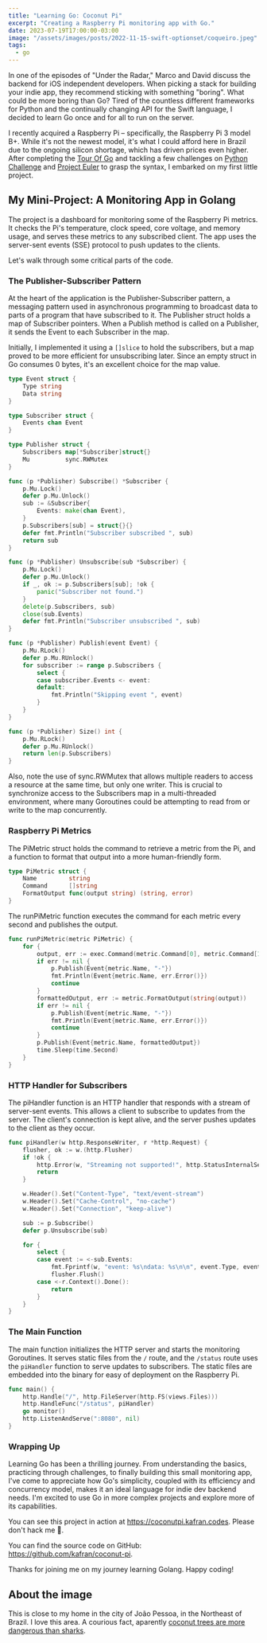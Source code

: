 ```yaml
---
title: "Learning Go: Coconut Pi"
excerpt: "Creating a Raspberry Pi monitoring app with Go."
date: 2023-07-19T17:00:00-03:00
image: "/assets/images/posts/2022-11-15-swift-optionset/coqueiro.jpeg"
tags: 
  - go
---
```


In one of the episodes of "Under the Radar," Marco and David discuss the backend for iOS independent developers. When picking a stack for building your indie app, they recommend sticking with something "boring". What could be more boring than Go? Tired of the countless different frameworks for Python and the continually changing API for the Swift language, I decided to learn Go once and for all to run on the server.

I recently acquired a Raspberry Pi – specifically, the Raspberry Pi 3 model B+. While it's not the newest model, it's what I could afford here in Brazil due to the ongoing silicon shortage, which has driven prices even higher. After completing the [Tour Of Go](https://go.dev/tour/) and tackling a few challenges on [Python Challenge](http://www.pythonchallenge.com/) and [Project Euler](https://projecteuler.net/) to grasp the syntax, I embarked on my first little project.

## My Mini-Project: A Monitoring App in Golang

The project is a dashboard for monitoring some of the Raspberry Pi metrics. It checks the Pi's temperature, clock speed, core voltage, and memory usage, and serves these metrics to any subscribed client. The app uses the server-sent events (SSE) protocol to push updates to the clients.

Let's walk through some critical parts of the code.

### The Publisher-Subscriber Pattern

At the heart of the application is the Publisher-Subscriber pattern, a messaging pattern used in asynchronous programming to broadcast data to parts of a program that have subscribed to it. The Publisher struct holds a map of Subscriber pointers. When a Publish method is called on a Publisher, it sends the Event to each Subscriber in the map.

Initially, I implemented it using a `[]slice` to hold the subscribers, but a map proved to be more efficient for unsubscribing later. Since an empty struct in Go consumes 0 bytes, it's an excellent choice for the map value.

```go
type Event struct {
	Type string
	Data string
}

type Subscriber struct {
	Events chan Event
}

type Publisher struct {
	Subscribers map[*Subscriber]struct{}
	Mu          sync.RWMutex
}

func (p *Publisher) Subscribe() *Subscriber {
	p.Mu.Lock()
	defer p.Mu.Unlock()
	sub := &Subscriber{
		Events: make(chan Event),
	}
	p.Subscribers[sub] = struct{}{}
	defer fmt.Println("Subscriber subscribed ", sub)
	return sub
}

func (p *Publisher) Unsubscribe(sub *Subscriber) {
	p.Mu.Lock()
	defer p.Mu.Unlock()
	if _, ok := p.Subscribers[sub]; !ok {
		panic("Subscriber not found.")
	}
	delete(p.Subscribers, sub)
	close(sub.Events)
	defer fmt.Println("Subscriber unsubscribed ", sub)
}

func (p *Publisher) Publish(event Event) {
	p.Mu.RLock()
	defer p.Mu.RUnlock()
	for subscriber := range p.Subscribers {
		select {
		case subscriber.Events <- event:
		default:
			fmt.Println("Skipping event ", event)
		}
	}
}

func (p *Publisher) Size() int {
	p.Mu.RLock()
	defer p.Mu.RUnlock()
	return len(p.Subscribers)
}
```

Also, note the use of sync.RWMutex that allows multiple readers to access a resource at the same time, but only one writer. This is crucial to synchronize access to the Subscribers map in a multi-threaded environment, where many Goroutines could be attempting to read from or write to the map concurrently.

### Raspberry Pi Metrics

The PiMetric struct holds the command to retrieve a metric from the Pi, and a function to format that output into a more human-friendly form.

```go
type PiMetric struct {
	Name         string
	Command      []string
	FormatOutput func(output string) (string, error)
}
```

The runPiMetric function executes the command for each metric every second and publishes the output.

```go
func runPiMetric(metric PiMetric) {
	for {
		output, err := exec.Command(metric.Command[0], metric.Command[1:]...).Output()
		if err != nil {
			p.Publish(Event{metric.Name, "-"})
			fmt.Println(Event{metric.Name, err.Error()})
			continue
		}
		formattedOutput, err := metric.FormatOutput(string(output))
		if err != nil {
			p.Publish(Event{metric.Name, "-"})
			fmt.Println(Event{metric.Name, err.Error()})
			continue
		}
		p.Publish(Event{metric.Name, formattedOutput})
		time.Sleep(time.Second)
	}
}
```

### HTTP Handler for Subscribers

The piHandler function is an HTTP handler that responds with a stream of server-sent events. This allows a client to subscribe to updates from the server. The client's connection is kept alive, and the server pushes updates to the client as they occur.

```go
func piHandler(w http.ResponseWriter, r *http.Request) {
	flusher, ok := w.(http.Flusher)
	if !ok {
		http.Error(w, "Streaming not supported!", http.StatusInternalServerError)
		return
	}

	w.Header().Set("Content-Type", "text/event-stream")
	w.Header().Set("Cache-Control", "no-cache")
	w.Header().Set("Connection", "keep-alive")

	sub := p.Subscribe()
	defer p.Unsubscribe(sub)

	for {
		select {
		case event := <-sub.Events:
			fmt.Fprintf(w, "event: %s\ndata: %s\n\n", event.Type, event.Data)
			flusher.Flush()
		case <-r.Context().Done():
			return
		}
	}
}
```

### The Main Function

The main function initializes the HTTP server and starts the monitoring Goroutines. It serves static files from the `/` route, and the `/status` route uses the `piHandler` function to serve updates to subscribers. The static files are embedded into the binary for easy of deployment on the Raspberry Pi.

```go
func main() {
	http.Handle("/", http.FileServer(http.FS(views.Files)))
	http.HandleFunc("/status", piHandler)
	go monitor()
	http.ListenAndServe(":8080", nil)
}
```

### Wrapping Up

Learning Go has been a thrilling journey. From understanding the basics, practicing through challenges, to finally building this small monitoring app, I've come to appreciate how Go's simplicity, coupled with its efficiency and concurrency model, makes it an ideal language for indie dev backend needs. I'm excited to use Go in more complex projects and explore more of its capabilities.

You can see this project in action at https://coconutpi.kafran.codes. Please don't hack me 🥲.

You can find the source code on GitHub: https://github.com/kafran/coconut-pi.

Thanks for joining me on my journey learning Golang. Happy coding!

## About the image

This is close to my home in the city of João Pessoa, in the Northeast of Brazil. I love this area. A courious fact, aparently [coconut trees are more dangerous than sharks](https://en.wikipedia.org/wiki/Death_by_coconut).
